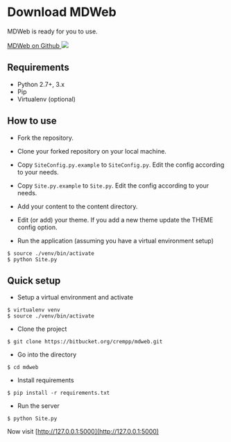 # Download MDWeb

MDWeb is ready for you to use.

<a href="https://github.com/crempp/mdweb" target="_blank">MDWeb on Github <img src='/static/images/github.png'></img></a>

## Requirements
* Python 2.7+, 3.x
* Pip
* Virtualenv (optional)

## How to use

* Fork the repository.

* Clone your forked repository on your local machine.

* Copy `SiteConfig.py.example` to `SiteConfig.py`. Edit the config according
  to your needs.
  
* Copy `Site.py.example` to `Site.py`. Edit the config according to your
  needs.
  
* Add your content to the content directory.

* Edit (or add) your theme. If you add a new theme update the THEME config
  option.
  
* Run the application (assuming you have a virtual environment setup)
```
$ source ./venv/bin/activate
$ python Site.py
```

## Quick setup
* Setup a virtual environment and activate
```
$ virtualenv venv
$ source ./venv/bin/activate
```
* Clone the project
```
$ git clone https://bitbucket.org/crempp/mdweb.git
```
* Go into the directory
```
$ cd mdweb
```
* Install requirements
```
$ pip install -r requirements.txt
```
* Run the server
```
$ python Site.py
```

Now visit [http://127.0.0.1:5000](http://127.0.0.1:5000)